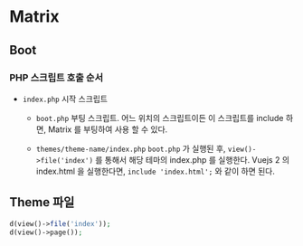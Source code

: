 # Matrix


## Boot


### PHP 스크립트 호출 순서

- `index.php`
  시작 스크립트
    
  - `boot.php`
    부팅 스크립트. 어느 위치의 스크립트이든 이 스크립트를 include 하면, Matrix 를 부팅하여 사용 할 수 있다.
  
  - `themes/theme-name/index.php`
    `boot.php` 가 실행된 후, `view()->file('index')` 를 통해서 해당 테마의 index.php 를 실행한다.
    Vuejs 2 의 index.html 을 실행한다면, `include 'index.html';` 와 같이 하면 된다.

## Theme 파일

```php
d(view()->file('index'));
d(view()->page());
```

